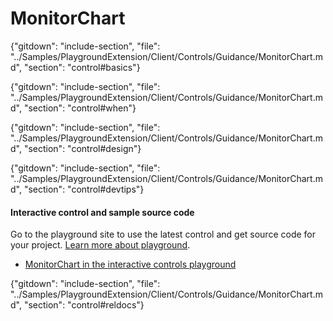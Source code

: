 ﻿# MonitorChart

{"gitdown": "include-section", "file": "../Samples/PlaygroundExtension/Client/Controls/Guidance/MonitorChart.md", "section": "control#basics"}

<!-- TODO get an IMAGE to embed here -->

<!-- TODO get an SAMPLE CODE to embed here -->

{"gitdown": "include-section", "file": "../Samples/PlaygroundExtension/Client/Controls/Guidance/MonitorChart.md", "section": "control#when"}

{"gitdown": "include-section", "file": "../Samples/PlaygroundExtension/Client/Controls/Guidance/MonitorChart.md", "section": "control#design"}

{"gitdown": "include-section", "file": "../Samples/PlaygroundExtension/Client/Controls/Guidance/MonitorChart.md", "section": "control#devtips"}

#### Interactive control and sample source code
Go to the playground site to use the latest control and get source code for your project.  [Learn more about playground](./top-extensions-controls-playground.md).

*  <a href="https://ms.portal.azure.com/?Microsoft_Azure_Playground=true#blade/Microsoft_Azure_Playground/ControlsIndexBlade/MonitorChart_create_Playground" target="_blank">MonitorChart in the interactive controls playground</a>

 

{"gitdown": "include-section", "file": "../Samples/PlaygroundExtension/Client/Controls/Guidance/MonitorChart.md", "section": "control#reldocs"}
